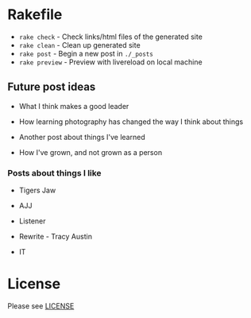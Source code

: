 # Rakefile
- `rake check`    - Check links/html files of the generated site
- `rake clean`    - Clean up generated site
- `rake post`     - Begin a new post in `./_posts`
- `rake preview`  - Preview with livereload on local machine

## Future post ideas

- What I think makes a good leader

- How learning photography has changed the way I think about things

- Another post about things I've learned
- How I've grown, and not grown as a person

### Posts about things I like

- Tigers Jaw

- AJJ
- Listener

- Rewrite - Tracy Austin

- IT

# License

Please see [LICENSE](./LICENSE)

